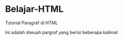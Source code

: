 # Belajar-HTML

<!DOCTYPE html>
<html lang="en">
<head>
    <tittle>Tutorial Paragraf di HTML</tittle>
</head>

<body>
    <p>Ini adalah sbeuah pargraf yang berisi beberapa kalimat</p>
</body>
</html>
